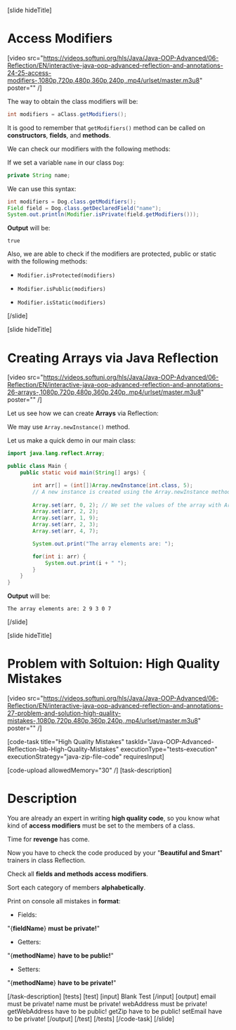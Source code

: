 [slide hideTitle]

# Access Modifiers

[video src="https://videos.softuni.org/hls/Java/Java-OOP-Advanced/06-Reflection/EN/interactive-java-oop-advanced-reflection-and-annotations-24-25-access-modifiers-,1080p,720p,480p,360p,240p,.mp4/urlset/master.m3u8" poster="" /]

The way to obtain the class modifiers will be:

```java
int modifiers = aClass.getModifiers();
```

It is good to remember that `getModifiers()` method can be called on **constructors**, **fields**, and **methods**.

We can check our modifiers with the following methods:

If we set a variable `name` in our class `Dog`:

``` java
private String name;
```

We can use this syntax:

```java
int modifiers = Dog.class.getModifiers();
Field field = Dog.class.getDeclaredField("name");
System.out.println(Modifier.isPrivate(field.getModifiers()));
```

**Output** will be:

```
true
```

Also, we are able to check if the modifiers are protected, public or static with the following methods:

- `Modifier.isProtected(modifiers)`

- `Modifier.isPublic(modifiers)`

- `Modifier.isStatic(modifiers)`



[/slide]

[slide hideTitle]

# Creating Arrays via Java Reflection

[video src="https://videos.softuni.org/hls/Java/Java-OOP-Advanced/06-Reflection/EN/interactive-java-oop-advanced-reflection-and-annotations-26-arrays-,1080p,720p,480p,360p,240p,.mp4/urlset/master.m3u8" poster="" /]

Let us see how we can create **Arrays** via Reflection:

We may use `Array.newInstance()` method.

Let us make a quick demo in our main class:


``` java 
import java.lang.reflect.Array;

public class Main {
    public static void main(String[] args) {

        int arr[] = (int[])Array.newInstance(int.class, 5);
        // A new instance is created using the Array.newInstance method.
        
        Array.set(arr, 0, 2); // We set the values of the array with Array.set() method.
        Array.set(arr, 2, 2);
        Array.set(arr, 1, 9);
        Array.set(arr, 2, 3);
        Array.set(arr, 4, 7);

        System.out.print("The array elements are: ");

        for(int i: arr) {
            System.out.print(i + " ");
        }
    }
}

```

**Output** will be:

```
The array elements are: 2 9 3 0 7
```


[/slide]

[slide hideTitle]
# Problem with Soltuion: High Quality Mistakes

[video src="https://videos.softuni.org/hls/Java/Java-OOP-Advanced/06-Reflection/EN/interactive-java-oop-advanced-reflection-and-annotations-27-problem-and-solution-high-quality-mistakes-,1080p,720p,480p,360p,240p,.mp4/urlset/master.m3u8" poster="" /]

[code-task title="High Quality Mistakes" taskId="Java-OOP-Advanced-Reflection-lab-High-Quality-Mistakes" executionType="tests-execution" executionStrategy="java-zip-file-code" requiresInput]

[code-upload allowedMemory="30" /]
[task-description]
# Description
You are already an expert in writing **high quality code**, so you know what kind of **access modifiers** must be set to the members of a class. 

Time for **revenge** has come. 

Now you have to check the code produced by your "**Beautiful and Smart**" trainers in class Reflection. 

Check all **fields and methods access modifiers**. 

Sort each category of members **alphabetically**. 

Print on console all mistakes in **format**:

- Fields:

"\{**fieldName**\} **must be private!**"

- Getters:

"\{**methodName**\} **have to be public!**"

- Setters:

"\{**methodName**\} **have to be private!**"


[/task-description]
[tests]
[test]
[input]
Blank Test
[/input]
[output]
email must be private!
name must be private!
webAddress must be private!
getWebAddress have to be public!
getZip have to be public!
setEmail have to be private!
[/output]
[/test]
[/tests]
[/code-task]
[/slide]

